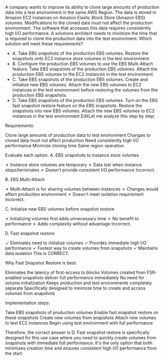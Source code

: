 A company wants to improve its ability to clone large amounts of production data into a test environment in the same AWS Region. The data is stored in Amazon EC2 instances on Amazon Elastic Block Store (Amazon EBS) volumes. Modifications to the cloned data must not affect the production environment. The software that accesses this data requires consistently high I/O performance. A solutions architect needs to minimize the time that is required to clone the production data into the test environment. Which solution will meet these requirements?
* A. Take EBS snapshots of the production EBS volumes. Restore the snapshots onto EC2 instance store volumes in the test environment.
* B. Configure the production EBS volumes to use the EBS Multi-Attach feature. Take EBS snapshots of the production EBS volumes. Attach the production EBS volumes to the EC2 instances in the test environment.
* C. Take EBS snapshots of the production EBS volumes. Create and initialize new EBS volumes. Attach the new EBS volumes to EC2 instances in the test environment before restoring the volumes from the production EBS snapshots.
* D. Take EBS snapshots of the production EBS volumes. Turn on the EBS fast snapshot restore feature on the EBS snapshots. Restore the snapshots into new EBS volumes. Attach the new EBS volumes to EC2 instances in the test environment.EditLet me analyze this step by step:

Requirements:

Clone large amounts of production data to test environment
Changes to cloned data must not affect production
Need consistently high I/O performance
Minimize cloning time
Same region operation


Evaluate each option:
A. EBS snapshots to instance store volumes

✗ Instance store volumes are temporary
✗ Data lost when instance stops/terminates
✗ Doesn't provide consistent I/O performance
Incorrect.

B. EBS Multi-Attach

✗ Multi-Attach is for sharing volumes between instances
✗ Changes would affect production environment
✗ Doesn't meet isolation requirement
Incorrect.

C. Initialize new EBS volumes before snapshot restore

✗ Initializing volumes first adds unnecessary time
✗ No benefit to performance
✗ Adds complexity without advantage
Incorrect.

D. Fast snapshot restore

✓ Eliminates need to initialize volumes
✓ Provides immediate high I/O performance
✓ Fastest way to create volumes from snapshots
✓ Maintains data isolation
This is CORRECT.


Why Fast Snapshot Restore is best:

Eliminates the latency of first-access to blocks
Volumes created from FSR-enabled snapshots deliver full performance immediately
No need for volume initialization
Keeps production and test environments completely separate
Specifically designed to minimize time to create and access volumes from snapshots


Implementation steps:

Take EBS snapshots of production volumes
Enable fast snapshot restore on these snapshots
Create new volumes from snapshots
Attach new volumes to test EC2 instances
Begin using test environment with full performance



Therefore, the correct answer is D.
Fast snapshot restore is specifically designed for this use case where you need to quickly create volumes from snapshots with immediate full performance. It's the only option that both minimizes creation time and ensures consistent high I/O performance from the start.
